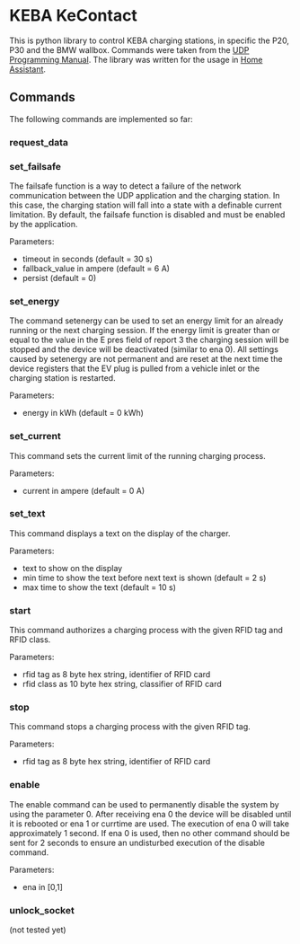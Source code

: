 # KEBA KeContact

This is python library to control KEBA charging stations, in specific the P20, P30 and the BMW wallbox.
Commands were taken from the [UDP Programming Manual](https://www.keba.com/web/downloads/e-mobility/KeContact_P20_P30_UDP_ProgrGuide_en.pdf).
The library was written for the usage in [Home Assistant](https://www.home-assistant.io/).

## Commands
The following commands are implemented so far:

### request_data

### set_failsafe
The failsafe function is a way to detect a failure of the network communication between the UDP application and the charging station.
In this case, the charging station will fall into a state with a definable current limitation.
By default, the failsafe function is disabled and must be enabled by the application.

Parameters:
- timeout in seconds (default = 30 s)
- fallback_value in ampere (default = 6 A) 
- persist (default = 0)

### set_energy
The command setenergy can be used to set an energy limit for an already running or the next charging session.
If the energy limit is greater than or equal to the value in the E pres field of report 3 the charging session will be stopped and the device will be deactivated (similar to ena 0).
All settings caused by setenergy are not permanent and are reset at the next time the device registers that the EV plug is pulled from a vehicle inlet or the charging station is restarted.

Parameters:
- energy in kWh (default = 0 kWh)

### set_current
This command sets the current limit of the running charging process.

Parameters:
- current in ampere (default = 0 A)

### set_text
This command displays a text on the display of the charger.

Parameters:
- text to show on the display
- min time to show the text before next text is shown (default = 2 s)
- max time to show the text (default = 10 s)

### start
This command authorizes a charging process with the given RFID tag and RFID class.

Parameters:
- rfid tag as 8 byte hex string, identifier of RFID card
- rfid class as 10 byte hex string, classifier of RFID card 

### stop
This command stops a charging process with the given RFID tag.

Parameters:
- rfid tag as 8 byte hex string, identifier of RFID card

### enable
The enable command can be used to permanently disable the system by using the parameter 0.
After receiving ena 0 the device will be disabled until it is rebooted or ena 1 or currtime are used.
The execution of ena 0 will take approximately 1 second.
If ena 0 is used, then no other command should be sent for 2 seconds to ensure an undisturbed execution of the disable command.

Parameters:
- ena in [0,1]

### unlock_socket
(not tested yet)